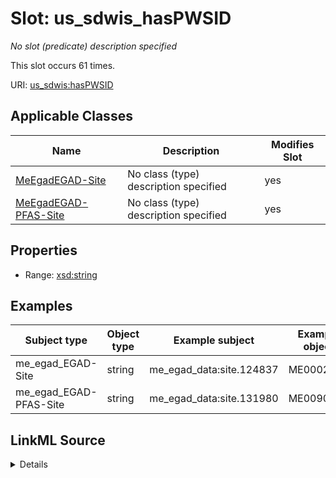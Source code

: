 

# Slot: us_sdwis_hasPWSID


_No slot (predicate) description specified_






This slot occurs 61 times.


URI: [us_sdwis:hasPWSID](http://sawgraph.spatialai.org/v1/us-sdwis#hasPWSID)



<!-- no inheritance hierarchy -->





## Applicable Classes

| Name | Description | Modifies Slot |
| --- | --- | --- |
| [MeEgadEGAD-Site](../classes/MeEgadEGAD-Site.md) | No class (type) description specified |  yes  |
| [MeEgadEGAD-PFAS-Site](../classes/MeEgadEGAD-PFAS-Site.md) | No class (type) description specified |  yes  |







## Properties

* Range: [xsd:string](http://www.w3.org/2001/XMLSchema#string)






## Examples

| Subject type | Object type | Example subject | Example object | Occurrences |
| --- | --- | --- | --- | --- |
| me_egad_EGAD-Site | string | me_egad_data:site.124837 | ME0002893 | 48 |
| me_egad_EGAD-PFAS-Site | string | me_egad_data:site.131980 | ME0090540 | 13 |




## LinkML Source

<details>

```yaml
name: us_sdwis_hasPWSID
annotations:
  count:
    tag: count
    value: 61
description: No slot (predicate) description specified
examples:
- object:
    example_object: ME0002893
    example_object_type: string
    example_predicate: us_sdwis:hasPWSID
    example_subject: me_egad_data:site.124837
    example_subject_type: me_egad_EGAD-Site
- object:
    example_object: ME0090540
    example_object_type: string
    example_predicate: us_sdwis:hasPWSID
    example_subject: me_egad_data:site.131980
    example_subject_type: me_egad_EGAD-PFAS-Site
from_schema: sawgraph-kg
rank: 1000
slot_uri: us_sdwis:hasPWSID
alias: us_sdwis_hasPWSID
domain_of:
- me_egad_EGAD-PFAS-Site
- me_egad_EGAD-Site
range: string

```
</details>